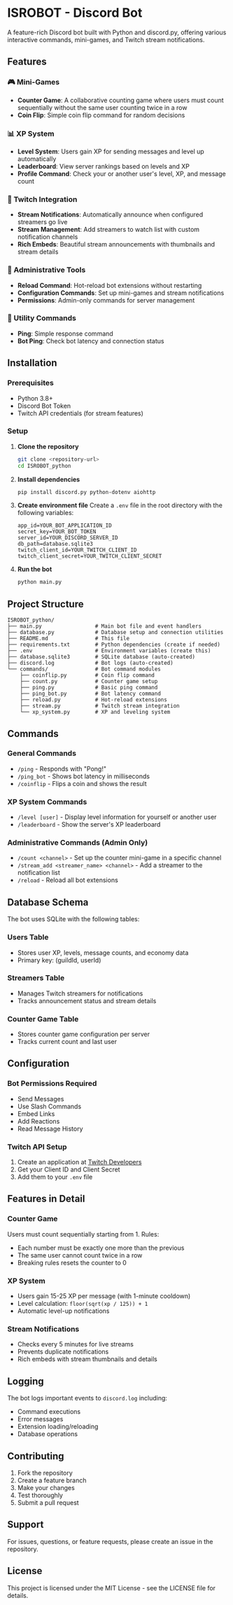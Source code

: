 # ISROBOT - Discord Bot

A feature-rich Discord bot built with Python and discord.py, offering various interactive commands, mini-games, and Twitch stream notifications.

## Features

### 🎮 Mini-Games
- **Counter Game**: A collaborative counting game where users must count sequentially without the same user counting twice in a row
- **Coin Flip**: Simple coin flip command for random decisions

### 📊 XP System
- **Level System**: Users gain XP for sending messages and level up automatically
- **Leaderboard**: View server rankings based on levels and XP
- **Profile Command**: Check your or another user's level, XP, and message count

### 🎥 Twitch Integration
- **Stream Notifications**: Automatically announce when configured streamers go live
- **Stream Management**: Add streamers to watch list with custom notification channels
- **Rich Embeds**: Beautiful stream announcements with thumbnails and stream details

### 🔧 Administrative Tools
- **Reload Command**: Hot-reload bot extensions without restarting
- **Configuration Commands**: Set up mini-games and stream notifications
- **Permissions**: Admin-only commands for server management

### 🏓 Utility Commands
- **Ping**: Simple response command
- **Bot Ping**: Check bot latency and connection status

## Installation

### Prerequisites
- Python 3.8+
- Discord Bot Token
- Twitch API credentials (for stream features)

### Setup

1. **Clone the repository**
   ```bash
   git clone <repository-url>
   cd ISROBOT_python
   ```

2. **Install dependencies**
   ```bash
   pip install discord.py python-dotenv aiohttp
   ```

3. **Create environment file**
   Create a `.env` file in the root directory with the following variables:
   ```env
   app_id=YOUR_BOT_APPLICATION_ID
   secret_key=YOUR_BOT_TOKEN
   server_id=YOUR_DISCORD_SERVER_ID
   db_path=database.sqlite3
   twitch_client_id=YOUR_TWITCH_CLIENT_ID
   twitch_client_secret=YOUR_TWITCH_CLIENT_SECRET
   ```

4. **Run the bot**
   ```bash
   python main.py
   ```

## Project Structure

```
ISROBOT_python/
├── main.py                 # Main bot file and event handlers
├── database.py             # Database setup and connection utilities
├── README.md               # This file
├── requirements.txt        # Python dependencies (create if needed)
├── .env                    # Environment variables (create this)
├── database.sqlite3        # SQLite database (auto-created)
├── discord.log             # Bot logs (auto-created)
└── commands/               # Bot command modules
    ├── coinflip.py         # Coin flip command
    ├── count.py            # Counter game setup
    ├── ping.py             # Basic ping command
    ├── ping_bot.py         # Bot latency command
    ├── reload.py           # Hot-reload extensions
    ├── stream.py           # Twitch stream integration
    └── xp_system.py        # XP and leveling system
```

## Commands

### General Commands
- `/ping` - Responds with "Pong!"
- `/ping_bot` - Shows bot latency in milliseconds
- `/coinflip` - Flips a coin and shows the result

### XP System Commands
- `/level [user]` - Display level information for yourself or another user
- `/leaderboard` - Show the server's XP leaderboard

### Administrative Commands (Admin Only)
- `/count <channel>` - Set up the counter mini-game in a specific channel
- `/stream_add <streamer_name> <channel>` - Add a streamer to the notification list
- `/reload` - Reload all bot extensions

## Database Schema

The bot uses SQLite with the following tables:

### Users Table
- Stores user XP, levels, message counts, and economy data
- Primary key: (guildId, userId)

### Streamers Table
- Manages Twitch streamers for notifications
- Tracks announcement status and stream details

### Counter Game Table
- Stores counter game configuration per server
- Tracks current count and last user

## Configuration

### Bot Permissions Required
- Send Messages
- Use Slash Commands
- Embed Links
- Add Reactions
- Read Message History

### Twitch API Setup
1. Create an application at [Twitch Developers](https://dev.twitch.tv/)
2. Get your Client ID and Client Secret
3. Add them to your `.env` file

## Features in Detail

### Counter Game
Users must count sequentially starting from 1. Rules:
- Each number must be exactly one more than the previous
- The same user cannot count twice in a row
- Breaking rules resets the counter to 0

### XP System
- Users gain 15-25 XP per message (with 1-minute cooldown)
- Level calculation: `floor(sqrt(xp / 125)) + 1`
- Automatic level-up notifications

### Stream Notifications
- Checks every 5 minutes for live streams
- Prevents duplicate notifications
- Rich embeds with stream thumbnails and details

## Logging

The bot logs important events to `discord.log` including:
- Command executions
- Error messages
- Extension loading/reloading
- Database operations

## Contributing

1. Fork the repository
2. Create a feature branch
3. Make your changes
4. Test thoroughly
5. Submit a pull request

## Support

For issues, questions, or feature requests, please create an issue in the repository.

## License

This project is licensed under the MIT License - see the LICENSE file for details.